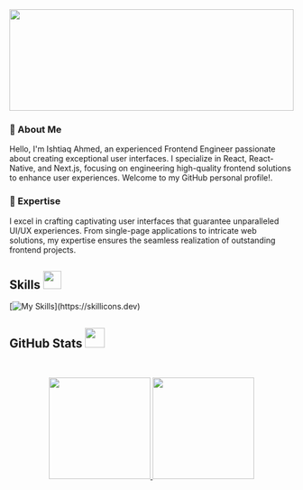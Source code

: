 <img height="180em" width="100%" src="https://media3.giphy.com/media/v1.Y2lkPTc5MGI3NjExN2s5OHNraWFjaHQ2aDNod3JwOHZ5cTBrdjJueXZsM2NxM3k1cGdiYiZlcD12MV9pbnRlcm5hbF9naWZfYnlfaWQmY3Q9cw/3HkR2ROCDHaGDvQKxX/giphy.gif"/>

### 👋 About Me

Hello, I'm Ishtiaq Ahmed, an experienced Frontend Engineer passionate about creating exceptional user interfaces. I specialize in React, React-Native, and Next.js, focusing on engineering high-quality frontend solutions to enhance user experiences. Welcome to my GitHub personal profile!.

### 🚀 Expertise

I excel in crafting captivating user interfaces that guarantee unparalleled UI/UX experiences. From single-page applications to intricate web solutions, my expertise ensures the seamless realization of outstanding frontend projects.



<h2> Skills <img src="https://media2.giphy.com/media/QssGEmpkyEOhBCb7e1/giphy.gif?cid=ecf05e47a0n3gi1bfqntqmob8g9aid1oyj2wr3ds3mg700bl&rid=giphy.gif" width=32px></h2>

[![My Skills](https://skillicons.dev/icons?i=html,css,js,ts,python,cpp,nextjs,react,tailwind,mongodb,)](https://skillicons.dev)

<h2> GitHub Stats <img src="https://i.pinimg.com/originals/65/c4/f4/65c4f452571be1261e9c623f7da488ac.gif" width=35px></h2>
<br>

<p align="center">
  <a href="https://github.com/ishtiaq-ahmed101">
    <img height="180em" src="https://github-readme-stats.vercel.app/api?username=ishtiaq-ahmed101&show_icons=true&theme=algolia&show=reviews&border_radius=8" />
    <img height="180em" src="https://github-readme-stats.vercel.app/api/top-langs/?username=ishtiaq-ahmed101&theme=algolia&layout=compact&count-private=true&hide=jupyter%20notebook" />
  </a>
</p>
<br>
